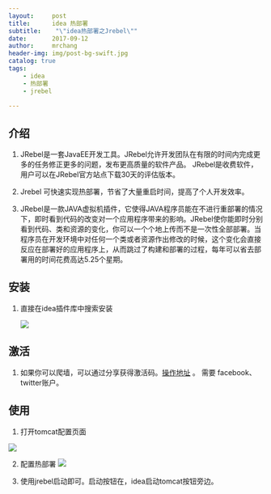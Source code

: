 ```yaml
---
layout:     post
title:      idea 热部署
subtitle:    "\"idea热部署之Jrebel\""
date:       2017-09-12
author:     mrchang
header-img: img/post-bg-swift.jpg
catalog: true
tags:
    - idea
    - 热部署
    - jrebel
   
---
```


## 介绍
1. JRebel是一套JavaEE开发工具。JRebel允许开发团队在有限的时间内完成更多的任务修正更多的问题，发布更高质量的软件产品。 JRebel是收费软件，用户可以在JRebel官方站点下载30天的评估版本。

2. Jrebel 可快速实现热部署，节省了大量重启时间，提高了个人开发效率。

3. JRebel是一款JAVA虚拟机插件，它使得JAVA程序员能在不进行重部署的情况下，即时看到代码的改变对一个应用程序带来的影响。JRebel使你能即时分别看到代码、类和资源的变化，你可以一个个地上传而不是一次性全部部署。当程序员在开发环境中对任何一个类或者资源作出修改的时候，这个变化会直接反应在部署好的应用程序上，从而跳过了构建和部署的过程，每年可以省去部署用的时间花费高达5.25个星期。

## 安装

1. 直接在idea插件库中搜索安装

    ![](http://files.jetbrains.org.cn/17-9-12/35455098.jpg)

## 激活

1. 如果你可以爬墙，可以通过分享获得激活码。[操作地址](https://my.jrebel.com/) 。 需要 facebook、twitter账户。

## 使用

1. 打开tomcat配置页面

  ![](http://files.jetbrains.org.cn/17-9-12/2001629.jpg)
  
2. 配置热部署
   ![](http://files.jetbrains.org.cn/17-9-12/70990844.jpg)

3. 使用jrebel启动即可。启动按钮在，idea启动tomcat按钮旁边。

